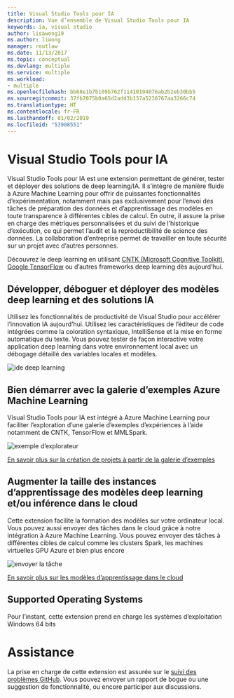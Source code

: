 ```yaml
---
title: Visual Studio Tools pour IA
description: Vue d’ensemble de Visual Studio Tools pour IA
keywords: ia, visual studio
author: lisawong19
ms.author: liwong
manager: routlaw
ms.date: 11/13/2017
ms.topic: conceptual
ms.devlang: multiple
ms.service: multiple
ms.workload:
- multiple
ms.openlocfilehash: bb68e1b7b109b762f11410194076ab2b2eb30bb5
ms.sourcegitcommit: 37fb7075b0a65d2add3b137a5230767aa3266c74
ms.translationtype: HT
ms.contentlocale: fr-FR
ms.lasthandoff: 01/02/2019
ms.locfileid: "53908551"
---
```

# <a name="visual-studio-tools-for-ai"></a>Visual Studio Tools pour IA

Visual Studio Tools pour IA est une extension permettant de générer, tester et déployer des solutions de deep learning/IA. Il s’intègre de manière fluide à Azure Machine Learning pour offrir de puissantes fonctionnalités d’expérimentation, notamment mais pas exclusivement pour l’envoi des tâches de préparation des données et d’apprentissage des modèles en toute transparence à différentes cibles de calcul. En outre, il assure la prise en charge des métriques personnalisées et du suivi de l’historique d’exécution, ce qui permet l’audit et la reproductibilité de science des données. La collaboration d’entreprise permet de travailler en toute sécurité sur un projet avec d’autres personnes.

Découvrez le deep learning en utilisant [CNTK (Microsoft Cognitive Toolkit)](http://www.microsoft.com/en-us/cognitive-toolkit), [Google TensorFlow](https://www.tensorflow.org) ou d’autres frameworks deep learning dès aujourd’hui.

## <a name="develop-debug-and-deploy-deep-learning-models-and-ai-solutions"></a>Développer, déboguer et déployer des modèles deep learning et des solutions IA
Utilisez les fonctionnalités de productivité de Visual Studio pour accélérer l’innovation IA aujourd’hui. Utilisez les caractéristiques de l’éditeur de code intégrées comme la coloration syntaxique, IntelliSense et la mise en forme automatique du texte. Vous pouvez tester de façon interactive votre application deep learning dans votre environnement local avec un débogage détaillé des variables locales et modèles.

![ide deep learning](media/about/ide.png)

## <a name="get-started-quickly-with-the-azure-machine-learning-sample-gallery"></a>Bien démarrer avec la galerie d’exemples Azure Machine Learning
Visual Studio Tools pour IA est intégré à Azure Machine Learning pour faciliter l’exploration d’une galerie d’exemples d’expériences à l’aide notamment de CNTK, TensorFlow et MMLSpark.

![exemple d’explorateur](media/about/gallery.png)

[En savoir plus sur la création de projets à partir de la galerie d’exemples](create-project-gallery.md)

## <a name="scale-out-deep-learning-model-training-andor-inferencing-to-the-cloud"></a>Augmenter la taille des instances d’apprentissage des modèles deep learning et/ou inférence dans le cloud
Cette extension facilite la formation des modèles sur votre ordinateur local. Vous pouvez aussi envoyer des tâches dans le cloud grâce à notre intégration à Azure Machine Learning. Vous pouvez envoyer des tâches à différentes cibles de calcul comme les clusters Spark, les machines virtuelles GPU Azure et bien plus encore

![envoyer la tâche](media/about/submitjobs.png)

[En savoir plus sur les modèles d’apprentissage dans le cloud](tensorflow-vm.md)

## <a name="supported-operating-systems"></a>Supported Operating Systems
Pour l’instant, cette extension prend en charge les systèmes d’exploitation Windows 64 bits

# <a name="support"></a>Assistance
La prise en charge de cette extension est assurée sur le [suivi des problèmes GitHub](http://github.com/Microsoft/vs-tools-for-ai/issues). Vous pouvez envoyer un rapport de bogue ou une suggestion de fonctionnalité, ou encore participer aux discussions.
